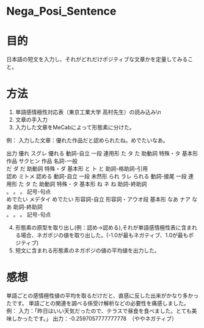 # Nega_Posi_Sentence

# 目的
日本語の短文を入力し、それがどれだけポジティブな文章かを定量してみること。

# 方法
1. 単語感情極性対応表（東京工業大学 高村先生）の読み込み\n
2. 文章の手入力
3. 入力した文章をMeCabによって形態素に分けた。

  例：
    入力した文章：優れた作品だと認められたね。めでたいなあ。

  出力
    優れ	スグレ	優れる	動詞-自立	一段	連用形
    た	タ	た	助動詞	特殊・タ	基本形
    作品	サクヒン	作品	名詞-一般		
    だ	ダ	だ	助動詞	特殊・ダ	基本形
    と	ト	と	助詞-格助詞-引用		
    認め	ミトメ	認める	動詞-自立	一段	未然形
    られ	ラレ	られる	動詞-接尾	一段	連用形
    た	タ	た	助動詞	特殊・タ	基本形
    ね	ネ	ね	助詞-終助詞		
    。	。	。	記号-句点		
    めでたい	メデタイ	めでたい	形容詞-自立	形容詞・アウオ段	基本形
    なあ	ナア	なあ	助詞-終助詞		
    。	。	。	記号-句点	

4. 形態素の原型を取り出し(例：認め→認める),それが単語感情極性表に含まれる場合、ネガポジの値を取り出した。(-1.0が最もネガティブ、1.0が最もポジティブ)
5. 短文に含まれる形態素のネガポジの値の平均値を出力した。

# 感想
単語ごとの感情極性値の平均を取るだけだと、直感に反した出来がかなり多かったです。
単語ごとの関連を調べる係受け解析などの必要性を痛感しました。
  例：
    入力：「昨日はいい天気だったので、テラスで昼食を食べました。とても美味しかったです。」
    出力：-0.2597057777777778　（ややネガティブ）
    
